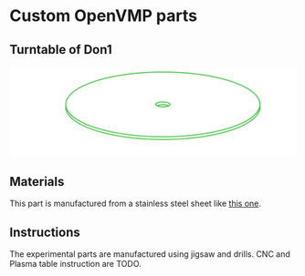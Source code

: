 # Custom OpenVMP parts
## Turntable of Don1

[<img alt='Turntable of Don1' src='https://github.com/openvmp/openvmp-models/blob/main/generated_files/parts/custom/don1_turntable.svg'/>](https://github.com/openvmp/openvmp-models/blob/main/generated_files/parts/custom/don1_turntable.stl)

## Materials
This part is manufactured from a stainless steel sheet like [this one](https://www.lowes.com/pd/Hillman-12-in-x-24-in-Steel-Solid/3054563).

## Instructions

The experimental parts are manufactured using jigsaw and drills.
CNC and Plasma table instruction are TODO.